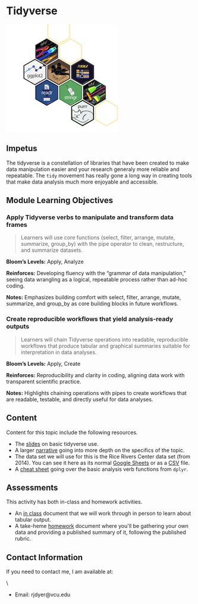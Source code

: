 # Tidyverse

![](https://raw.githubusercontent.com/DyerlabTeaching/Tidyverse/main/media/Tidyverse.png)

## Impetus

The tidyverse is a constellation of libraries that have been created to make data manipulation easier and your research generaly more reliable and repeatable. The `tidy` movement has really gone a long way in creating tools that make data analysis much more enjoyable and accessible.

## Module Learning Objectives

### Apply Tidyverse verbs to manipulate and transform data frames

> Learners will use core functions (select, filter, arrange, mutate, summarize, group_by) with the pipe operator to clean, restructure, and summarize datasets.

**Bloom’s Levels:** Apply, Analyze

**Reinforces:** Developing fluency with the “grammar of data manipulation,” seeing data wrangling as a logical, repeatable process rather than ad-hoc coding.

**Notes:** Emphasizes building comfort with select, filter, arrange, mutate, summarize, and group_by as core building blocks in future workflows.

### Create reproducible workflows that yield analysis-ready outputs

> Learners will chain Tidyverse operations into readable, reproducible workflows that produce tabular and graphical summaries suitable for interpretation in data analyses.

**Bloom’s Levels:** Apply, Create

**Reinforces:** Reproducibility and clarity in coding, aligning data work with transparent scientific practice.

**Notes:** Highlights chaining operations with pipes to create workflows that are readable, testable, and directly useful for data analyses.

## Content

Content for this topic include the following resources.

-   The [slides](https://dyerlabteaching.github.io/Tidyverse/slides.html) on basic tidyverse use.
-   A larger [narrative](https://dyerlabteaching.github.io/Tidyverse/narrative.html) going into more depth on the specifics of the topic.
-   The data set we will use for this is the Rice Rivers Center data set (from 2014). You can see it here as its normal [Google Sheets](https://docs.google.com/spreadsheets/d/1Mk1YGH9LqjF7drJE-td1G_JkdADOU0eMlrP01WFBT8s/edit?usp=sharing) or as a [CSV](https://docs.google.com/spreadsheets/d/1Mk1YGH9LqjF7drJE-td1G_JkdADOU0eMlrP01WFBT8s/pub?gid=0&single=true&output=csv) file.
-   A [cheat sheet](https://github.com/rstudio/cheatsheets/raw/main/data-transformation.pdf) going over the basic analysis verb functions from `dplyr`.

## Assessments

This activity has both in-class and homework activities.

-   An [in class](https://dyerlabteaching.github.io/Tidyverse/in-class.html) document that we will work through in person to learn about tabular output.
-   A take-heme [homework](https://dyerlabteaching.github.io/Tidyverse/homework.html) document where you'll be gathering your own data and providing a published summary of it, following the published rubric.

## Contact Information

If you need to contact me, I am available at:

\
- Email: rjdyer\@vcu.edu
